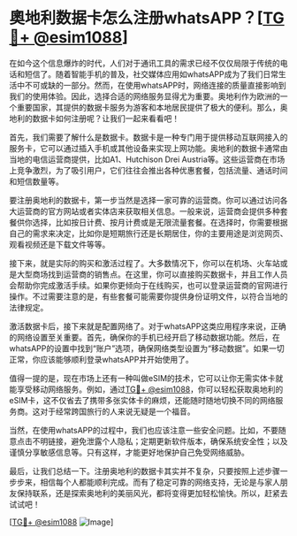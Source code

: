 # 奧地利数据卡怎么注册whatsAPP？[[TG💪+ @esim1088](https://t.me/s/esim1088)]

在如今这个信息爆炸的时代，人们对于通讯工具的需求已经不仅仅局限于传统的电话和短信了。随着智能手机的普及，社交媒体应用如whatsAPP成为了我们日常生活中不可或缺的一部分。然而，在使用whatsAPP时，网络连接的质量直接影响到我们的使用体验。因此，选择合适的网络服务显得尤为重要。奥地利作为欧洲的一个重要国家，其提供的数据卡服务为游客和本地居民提供了极大的便利。那么，奥地利的数据卡如何注册呢？让我们一起来看看吧！

首先，我们需要了解什么是数据卡。数据卡是一种专门用于提供移动互联网接入的服务卡，它可以通过插入手机或其他设备来实现上网功能。奥地利的数据卡通常由当地的电信运营商提供，比如A1、Hutchison Drei Austria等。这些运营商在市场上竞争激烈，为了吸引用户，它们往往会推出各种优惠套餐，包括流量、通话时间和短信数量等。

要注册奥地利的数据卡，第一步当然是选择一家可靠的运营商。你可以通过访问各大运营商的官方网站或者实体店来获取相关信息。一般来说，运营商会提供多种套餐供你选择，比如按日计费、按月计费或是无限流量套餐。在选择时，你需要根据自己的需求来决定，比如你是短期旅行还是长期居住，你的主要用途是浏览网页、观看视频还是下载文件等等。

接下来，就是实际的购买和激活过程了。大多数情况下，你可以在机场、火车站或是大型商场找到运营商的销售点。在这里，你可以直接购买数据卡，并且工作人员会帮助你完成激活手续。如果你更倾向于在线购买，也可以登录运营商的官网进行操作。不过需要注意的是，有些套餐可能需要你提供身份证明文件，以符合当地的法律规定。

激活数据卡后，接下来就是配置网络了。对于whatsAPP这类应用程序来说，正确的网络设置至关重要。首先，确保你的手机已经开启了移动数据功能。然后，在whatsAPP的设置中找到“账户”选项，确保网络类型设置为“移动数据”。如果一切正常，你应该能够顺利登录whatsAPP并开始使用了。

值得一提的是，现在市场上还有一种叫做eSIM的技术，它可以让你无需实体卡就能享受移动网络服务。例如，通过[TG💪+ @esim1088](https://t.me/s/esim1088)，你可以轻松获取奥地利的eSIM卡，这不仅省去了携带多张实体卡的麻烦，还能随时随地切换不同的网络服务商。这对于经常跨国旅行的人来说无疑是一个福音。

当然，在使用whatsAPP的过程中，我们也应该注意一些安全问题。比如，不要随意点击不明链接，避免泄露个人隐私；定期更新软件版本，确保系统安全性；以及谨慎分享敏感信息等。只有这样，才能更好地保护自己免受网络威胁。

最后，让我们总结一下。注册奥地利的数据卡其实并不复杂，只要按照上述步骤一步步来，相信每个人都能顺利完成。而有了稳定可靠的网络支持，无论是与家人朋友保持联系，还是探索奥地利的美丽风光，都将变得更加轻松愉快。所以，赶紧去试试吧！

[[TG💪+ @esim1088](https://t.me/s/esim1088) ![Image](https://i.postimg.cc/4NQfJmqS/Snipaste-2025-05-13-00-14-12.png)]